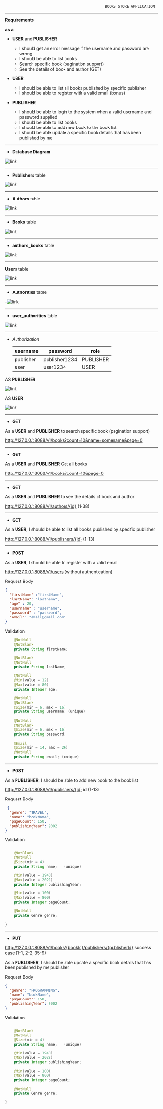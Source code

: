                                                   BOOKS STORE APPLICATION
---

**Requirements**

**as a**

- **USER** and  **PUBLISHER**
 
   - I should get an error message if the username and password are wrong
    - I should be able to list books
   - Search specific book (pagination support)
  - See the details of book and author (GET)

- **USER**
   - I should be able to list all books published by specific publisher
   - I should be able to register with a valid email (bonus)

- **PUBLISHER**
   -  I should be able to login to the system when a valid username and password supplied
   - I should be able to list books
   - I should be able to add new book to the book list
   - I should be able update a specific book details that has been published by me
---


- **Database Diagram**

![link](https://lh3.googleusercontent.com/CRoxB6-np0HNBkc5x2J__2whK4ZCeZIqj4FIVC5cGe-M14lD-Qj39icXUbMrbyOFoYHWHTf9gIKF4Lw3BT5wQny7ViJ8qy6Y15LAHx2GG0gGwuE2_np0tInVdX9GoTL2TjTszVBaZigEzgSrA3CF93lCbdIkYEbuCxPbCIV0Gn5PL0oNuKB8FFHmbcNOfarqIfI84nanDhXzCuN5fsPZVA3Nqb_TZObPK2NPbFsCuReSefuKfGbXtvVkREEC4Zc7a51xucrqPAF06xOaaV23pkNbiLvK0xXBRt7pDMf7HBBCg3QTrKSnFupnB4FtxuV5DnAxBcUAhn4iY_Sgjp7VF5YQbPt43WmKghA4-DOV8NXJyYzO0Q6onPXIjtzG7DrXWtPC686q2Q6ynbxfVTvoJVVpMv7R_bHE8Az1hH_eWanp1fQNuIo7w3k1ww_2j70BV5TKaaBhsM4NRoKw356La0gB1EhE9P1WV25bsofh1ii7NnJ-hKRpm2YP936ln7-CQrmsw5cecRo3EMTLbqiH4pGPsK4UAN5tau02_uzW3KghI-G9NwU6__-fyp2_QCk0MpFhq58F8s4_Aqlip9p7S6edMmt0ub0dgrxhS7cT4R_KIeYmjLLcZRd7dpjJtzQTboyNQLQnQdVWETFpBoR1F33OYS9U1fdLqQ3nIDXuSpRPZUL4eIC72YLDdwpV47IBxKRVoyo-loRwH1JRZ_bx6hjmyv5YFWqPCUW72-flsos3klf-6rCVkoSNqjA=w1353-h943-no?authuser=0)

---

- **Publishers** table


![link](https://lh3.googleusercontent.com/A0K5BWV3zgvKMGbV1Tpq1-xrAoaJDtaesZZZgh1ZzEw8uw1uWxyJofPgfnuA7Gd_VVItWJs1OUgXeY_yw45m_l6zIxsTG8sS1JL1roqM-1Z59s4Bngqt0b31laKsQVleiOnoFv3ljs23gDS3uy0SBn2ALPzzYcF-YsBzNHKGo651yUEDR7whp1psYzzcwxeNLHQClc3uooAyGW2esbqXorDQF7Av_70WqRznOaJ4Kv7t-og48koCTI2d7drcSpohndZRSrmswIxm6m2TJGVrthqMVv0N52HOeGTqrINTfi1BZCfwLh1mf46ap1_Tr7jDYbKxDXLd_jGR6mMLEtBfz3Md9H8t1ZtPK3Sma5FhGh1YfIYNlI_edLgs3YdPPWyYV_uQqF0XE8sBWC1L0S26RcYrSy6fTiViCgSYfHNxlV-g8mFKhGXbJiJGHYR8ul4uGiyMl1NAuTIAEjj9kmCdfopX0UsqwIapZXmF7v8nowd1YkTv1bZdRUSND0zFD5umPX-gwRgUjh83PkcqdPO0eo4K40n0cU3boYXQO5ZlJw0nAU-7q-DxQasoWAHf3G7LPekvvEHp7SNm853Ptnp7_y1yydd542GycT_vYqBYwv-Mu6-2yJL_7MitZf8ho29MGOtjwTz8-hA96PwntJk8OKmXh6uo3XONYRBXP9GihSfMEjVFspRblTtiH8sBhHlt7orhpg0hlXywNoqKQV1elab23fwXVD-xqfHuLEPL-CSWLkLe9EVncwMLWjI=w733-h545-no?authuser=0)


---

- **Authors** table


![link](https://lh3.googleusercontent.com/5oEKUwH3c6VMyoAhI2no8vEJ52fPz_d3b3tLanucVc_ODIo-1Q2cf_cwGbB2WoFMaCg75LO8t98YDnziPaXgiBjtagjdQaY2KVVJIW5dZUzQS0DrxiaMPf72RgYI07sMA6jLVzBFNVpSRTEF4lq2TA-TBmhS7V3hSK1vB1MxTlH0gNzt8WxRp51YseY-Evglp9LkfETIlz6vn4xReCuxMMa_RV-n48tGXy6fgW5pghvDVZoMdJrIWz-aaZZeBcikJb-iAuPK_7QdkhnuGlS6-8RgsrimGA_myWlToSoYDmdJYw5a4DdgIhAp3ots6afJhumbz0Qdlty6cAnJcD4vDJE4164wVo34Prgw9xRRWdtK_Ku5VVZ6zxEURkvL4THdNKsUxm8El4sUH9bUmbryELgaSkOc2tf3PPzNT9-02OqrYefh4fFjgkCtOqgnWfvb5ww2KRmvBQ7RxrYbhuUszO_wcVCh4yPTktKx-GFb6K9XQ_TUUPU3GgqgPACYjjUwMHBwyO6qLSbWrk0xCAloAI-zuGL3b2EhyROtQJ1yOfr84Fi36n__dftoC2g7g0aU5SYaYCLXwOVshrp_f4uLOIj4PZFVRdm1ckIB4DXLxcW6zhLbyscHrday7UbX4Tm_1GdoMOXLXRmsfiy2MvLfNSH6DeVEbM1wGcajl3-fQkzczp0Rg7tGB_QIv3XxdC16GKcJv5aDebRGe51UmNw47PJDR_xEO2eOKYLm8IO6uy4HfTsFwi1LXpOfiic=w604-h943-no?authuser=0)


---

- **Books** table

![link](https://lh3.googleusercontent.com/Dt9Ib5jDmAuI3c-rHU_BZ9VmNDrNRQiq-5Cky7lb9Th956fTy_59skfHjc6dh9eFMFucCuLie4QfrOxk1EVKOm7lYr85gfrBE64EAFG_KMpI9qZ4eCQsLhWUnpNe2F-3QXQrvT_lLGxPSGXe_syAnRn-F642BiFCmy5ajpLja7qu7-X5G8f3kDc7qkw8ZPChb74LReY_EzAZme9TaEU6fYUbIvioYzogopDQtspNLcIOoKGYOOlM9eG9MtNblhAccVa40ytR0E_SXhsksFg-y9usYFC1e99bUs2pqDPAPyVw8ltDwkkYm3l4CM4STzuN59muHlXrfbb0BUU9bk5QdUUrYqzVA6YU6fhRabofuNtLnGRBLDYH9TcGT-FpCt0j2IAgInOqwaF8ePZRy0NT5OmolRArhWIoox2sDLjVYrR5n5hEtHbepZuZyvI5dR-GeDHW_hl2udyMXcRP-vgdWvwtYyRLZ7_oSy35To1lwyxpZCpu_UiMT1IW6Ry4Th1OUzKeDkBrE2oWjBFGhvc4Gnu0t2eiLukvX4wtKvPKiznWLE0ITW1-mojSyESr1n3PtmIdnRV1u8CV3L28OqGT7897HZ1KHMj7I5TetjN58rdVWq6Zjvn76tc1Zdu8IH8Jj6cYWjIqWsjItJHBlAQplzeWeATaMqDb-QbimCmClzHcmbAU5frYS-JlcnvxhL5By9dQbdhHYLjz8WXOte5NoaGFCaIGI8NVk4fYnvYVyrxzv5P4hUyixpOk-p8=w763-h943-no?authuser=0)

---


- **authors_books** table

![link](https://lh3.googleusercontent.com/MJngtWq_6upr_E2KX4Tafs8EhphMYV5GxxPGbn3BMJf8CLJW11AHrPQZkDT1ia7ihUREQK5y6Hz-vlF1kNCWyT6x2u9i_F9cVSYd51NS1LJNViKA7J5Muf5AQI7NgUXCRTagm_m3g8rGE-bBn0b0nPCb60HyO1vr4_pJfVHL1z0cJZLaBvXPHKWIbAnZeF3mKRQZ8m6_2hae2QxVT7gqtN1LqNAPtYi_7WHc2EfUdQWVYNS0V_WeGNSvIaEhniG7Ce_P3DBfNCzp_V74tiRo2CYlNBoeFn49ApekUi4BoV6yWWzW7o8SAemFq_cuq_bQfE_SIgRFUknfUJSISWgr-X-DIeNDVXvsQFG8q8OvjTBES6ol_JU0k2rVYpM6edLOUq5ksDCOP20kiUJDU_Jf_MnZ3S6cYbrWGmIr_KkYzjTHUXigwAa_Eon6NVrVecGKweOS-qiKr7W5uxFrxSkrQapTz-KEgvD6QZLgViV7OpCRKbz-9e1GWzh-xlNKZrpddF3Wf6UXIZacA5Wmhp-Hhj94J1B1obcqunGdhEvCih1K9bVL6NHTJ1APkX4i7Y2ULYWwIhJNbXVc-p2gDcUVyrwcbIepbCeWWcZp3tvgolAdJEGGKB2LwuuxgovO1Wgsu3SptjlndDp2kyqlc72zpk3rra5-eoPfEIybtyuJgoNaE3QASCYjoJWJe_426qAoUjKdZDQ1XfxNJNuoB0SGHglG6FqXEkrj-IpUvlQ964GJfnZ9EZPpkli6Ur0=w333-h943-no?authuser=0)

---

**Users** table


![link](https://lh3.googleusercontent.com/UAt6QZv34glpWqO8RzQ_wQcnDjuTHn5PgXJDgLcNgTml11nf32_-VBemB0eSZdVPyhCkAzaP2DkiGP-UeaUf0_oexCqB4Iso6L9sprEHV7QIsircEAAdbRuVThGaeM_EynWtfBd0QKlQYNub6uCRdYjcAkXF7N-IfwabwZ6JA16uHoqQ_dPPaNBrpnNxCAD1Y9Lk7nQ73b_P4cHTYgTZrRX2hC3jCIaWrfYw3RQyRzoX5NVSGyR_7xBgPsGDis2uXZ3rRz1XX5IoatRllfH5nKsHiycc_z2ZGC88Qs1w7WSmC6Id4x3W_I7k_KfjyW1D0R75BfwrnQHKLQ2CdXGx8lxxBA4bgwB1a4LH2vo60BmzJuycKcp2hbntv3VWU9em5ME5ehpHNb8Do5I2evvnzsy9CbgIdq6fmQ7Pi0SKYi1jbM9CHwT2L61eJMxPeDg9Q3OpEPHy54l_FXZy4GRTo_zO5StEodFHztVNMjpLhV4nExHpkv0ooBuLLpo_L0KuB4fUK5gBWfRjQRp8fmfhTQMQsmuIDmpc5QnJeDd2uysqKj_wHsI8RKbh8NTyZSnK7ZT6w84PtOPbKHmwHGrheZ85J-3srfHoXuGbeSKAHlGzC6WuyTPrUMTKQM8AQtGjZEJFzpHcEbW4B0VU70pbJ5yZiupOUVab-SIXXWzIgrz7QrwHKtV_a7J6kieFd6j19WbWlfGDjDQTfjo8nCmaPEtaDR30mCBvOwSoFdwf-wTfD7XG4_WnkmEZhZs=w1123-h169-no?authuser=0)


--- - -


- **Authorities** table

-![link](https://lh3.googleusercontent.com/Ebe_pUEspdvlPhDyz7R7vMvUQMEmNXPb0t-uBSoSqYobt18b1u5DpIwghpQOZeSJsMRVMUC29qZ4uL47dVKn2FgrJHlm0wubmLP4EF57-V978BzjHUUCRHSND8nxlfmSB2X1F3naKC3tKQMRO74zJl3O0aFtv0FP7Hrm7Acw7sEl7m-FVm4LJ45oZrZAZ0BbVgW1vJP1AVR1_leefQ85FANTrUG_F44DsCpqWa-DpjbQtz_GCRowHT24VjtFcPrStlsJZ38D5JIl4L6DWrJi24jAaSncsWtLG13EWqDeeU3eHdaiwDTicMsgvEpe4qFL9BzyIMpiNzraKL10Imu7KBAdDEL4AeQ5Gq9cnDk0vo9QcZOkMkbiBPKVaWqshoNAXRYWuIktYsmqhdV--ZP_A-TqBJyFOEaHDso2w3S54q_NLy2Hw1IjgeX_4EX01hDrclS7zwr1DjWbGv3qNx5FgMcUDRx8BW6Lttl-033vIfWqixoNcbcS1JB265rQXx2ImOiROKxp6CRlw3SshI73L1CMfzTNvOi9Js-IZMKM5RymzCCO6HaGirukltHsGg5Q99kXQ-snj7eKIxeAnpnd_4CTzO-kfWGtwkURvTtniY21msyx-ief7r5vb6hx9gJXTQQ5zysGI9XgVU846W9rHm0ED7sWi4XT7mlmQZH6Dly2RoBg59gOiFLj17FfmQSVNswuzGgmNp3Z0tHVZfQ75RJYpQJ0IBgIsGvqjJoKtCFiJK0SApq2zz62D3Y=w318-h156-no?authuser=0)

---

- **user_authorities** table

![link](https://lh3.googleusercontent.com/9qZsbWjNqV6AK9RlSfCma74QXhWuIuo_RP_chhX0fczjJwHsM52IbO3Fcb9iA708hXniFwqh_Bq9OUZ8FLtvmCUVz1KaJlm7TMiw5PkTMMcPXdYPGYxr6yNjWpuUAK07f7M3eChk39r_5Sm2rlmLxYz4PcHfZ89GeHpOdVzpKu0L5Glr6zIuG4o4xlX1uFirBU2u6p4Wr2c6cTbXbX8xuENGs4nGs9p1GoVWa8JWe2BjO_iiYey6H2oPh5Ovt3AM7Gk6X5q2FjjnLCRoBv4VcL4M4GeirFj_QvugfaKAK4_uMjBlc_gKFJWeIw7tLpakP9QOfIRVcfIPVnOAlkqggpDZhMO4QNr5MK8wW9Pvv7tK5Rls3LcQNV9qb7XIdCJ1C0fC77_fgrJ32ayu321Qy2XgNXi56LeSguqp8mcuJvUp3zDb1mWOlkXhIEbeZWD7jseOw7LJHFs3ZniKzx2Fw70PYIulFAHFQwSNfLWd4Q1b97kVyft3KT-iPZN-bmrvhgYZY_9rdXGOcEJXPDakYiXnvDc4gfAZAlv5UhUmQOdz5W0B2cTb426aotcQ09_sFhtqCci2ZiffmNe4Ce4jB_ijaxk0HstVu1o8p908zhLcUr-i7ZF6yeHF-enTElXcTArZuZnWdUjuuvDrJCiYWnpfUQCaoho2uKkcvq3FZ00CWHizr5-9I_PjlSH8xbLkUmfs2jGbLrCSSRYqB1_okZF-DDzadz8PY2MvMVaqysG48HaH-iVHaox5yLQ=w407-h158-no?authuser=0)

 
---


- *Authorization*

  **username**| **password**| **role**
      --- | --- | --- |
  publisher| publisher1234| PUBLISHER
  user| user1234|      USER

AS **PUBLISHER**

![link](https://lh3.googleusercontent.com/qsbetCxUafRFmkNyhi0qWJ6c82-9ZdmI8cZ7YWTEF7N5g7Yf8knE0Q2k7c3eRr1XmzB1DGQD4_0Ex1AHrSc8Z6q55elPnqTeWp32nUgSgcMZKxS_H7F7YiFRSPUbtJhovdlugEiPe7236cdxWbU61gDrU36K3GThzzPi82JSvpKUrHyHSykmJulPZ8uGjQ4kt32twZ9XryaLFM2hyaWJX1WOopbkUFoBrgc_nESqe9cqA5dShAgVOaER7Igg1kVjJc5bQYRI7T8OaXlak_BJ32OwUJq7d-5RynyWOuJzTPuQr9lpp80VXexSGom_eFpi5k_uTrQ6EVl567Qu7jH9n30iWpzgBtI2hqjqDcu_ej7Wskf-0TaZeyHc9YDHXrdFp7tZkXZOS6StlhauE-uhg-LbeDV3rTKMHEB4hqtUt8kX2luySlbxvOdY23wyv7JFiPbOHlCb8D0v2Zzt6Q3HTZ06ulOUrP8_PiWm-eLSwfjbsQTXtDDJmibTo1TypyEWAalCpfxH4OAE42KujYaRij2lgVDGWvjcUy_vN17nfwjFlTAH-YPAeW4FEJSQZ8UNQY6gUjNAXrmpabRqR3he5OM4CS61TrSQFAnK4whN2ju9epJi-veruHUk6Nl4ta9Yl510uwx7ThsDeiZ4TaeSgEt-7lz8XTYvMTkANS7tQ-f13tyQzaiJb_FpfPzhgXXECDPatQB0b77bL-KEW7kEzzuxWMQeD2y0uRqYXid-j01FBG51V_4E5tgKVPA=w1882-h845-no?authuser=0)

AS **USER**

![link](https://lh3.googleusercontent.com/BGjhLKwln9a28MuYO2ThBfSBDlfrSIzgt0MSTyk2ktPZrxxnSP2o49ZXlHrfblkAWy7ek1RLtaF-1UPAQlmz0QN0WeZIb31eQPrm4PRHKbRudYOqw3DnrQ7_gmIVFooM1oMZEtFVHjZ_WfbHG6NNuKzXgVCJs7O76DiiTQqbd4Sb1HLceknqQ-gckgOqhwdG5XZn404A3-vvYiIymXl2KESuHTYB-W_fCKZwlQ5wJjaKkFyeZv-daYq7QT4p-0za7AxT9N8qQ2ahzpWbJaD-qCJUicOslLkiVrhv_ZO86p94iqv2qCgfNuSunCo-lv75HVPnTj9K1D_XHRak3aXgWHEF7xR2telCnNEzgieDd_vnO3AELN7Y4jA74To-uewj8O0kAXt4uQOvocWhQXntnU5lwn_IlX5NJ8D9Rax74Z5YuPOQlVw82sCmTJYMMftn7N5zrDODoKkIK-HZ3UHKC8lZtKlTZSMEw7PZOBwSYrDaDTh0iluC0gwNeQUXePe6vD_z_TW-6_XNfkELFOU-dy9KIFU_C5R3oVWfw_VRW_q9wEp6sWcn21c3H0_m7LpjNFg4sP1Ktxqutuhiejb8vZHFuZNOfsIoJysV1lIzfn_J40x2XhGBT2xMw87yn2nwT4iMgF4vjuqWpBV6mLHKq1bICYv-XpJ-1RM58scU7V9H0DYDjCJrBWsLmlF8xnzGOkjYJwl28q_UVEwH4kxDsuicy26gVXE1FDXlTqK6nODgDKe7mqAqSqAd22Q=w1876-h867-no?authuser=0)

---

- **GET**

As a **USER** and **PUBLISHER** to search specific book (pagination support)

http://127.0.0.1:8088/v1/books?count=10&name=somename&page=0

-- -

- **GET**

As a **USER** and **PUBLISHER**  Get all books

http://127.0.0.1:8088/v1/books?count=10&page=0

----
- **GET**

As a **USER** and **PUBLISHER**  to see the details of book and author

http://127.0.0.1:8088/v1/authors/{id} (1-38)

- ----
- **GET**

As a **USER**, I should be able to list all books published by specific publisher

http://127.0.0.1:8088/v1/publishers/{id}  (1-13)

----
- **POST**

As a **USER**, I should be able to register with a valid email


http://127.0.0.1:8088/v1/users (without authentication)


Request  Body
```json
{
  "firstName" :"firstName",
  "lastName": "lastname",
  "age" : 20,
  "username" : "username",
  "password" : "password",
  "email": "email@gmail.com"
}
```

Validation

```java
    @NotNull
    @NotBlank
    private String firstName;

    @NotBlank
    @NotNull
    private String lastName;

    @NotNull
    @Min(value = 12)
    @Max(value = 80)
    private Integer age;

    @NotNull
    @NotBlank
    @Size(min = 6, max = 16)
    private String username; (unique)
    
    @NotNull
    @NotBlank
    @Size(min = 6, max = 16)
    private String password;
    
    @Email
    @Size(min = 14, max = 26)
    @NotNull
    private String email; (unique)
```
------

- **POST**

As a **PUBLISHER**, I should be able to add new book to the book list

http://127.0.0.1:8088/v1/publishers/{id}  id (1-13)

Request Body
```json
 {
  "genre": "TRAVEL",                                                
  "name": "bookName",  
  "pageCount": 150,
  "publishingYear": 2002
}

```
Validation
```java

    @NotBlank
    @NotNull
    @Size(min = 4)
    private String name;   (unique)

    @Min(value = 1940)
    @Max(value = 2022)
    private Integer publishingYear;

    @Min(value = 100)
    @Max(value = 800)
    private Integer pageCount;

    @NotNull
    private Genre genre;

}
```
-----

- **PUT**


http://127.0.0.1:8088/v1/books/{bookId}/publishers/{publisherId}            success case  (1-1, 2-2, 35-9)

As a **PUBLISHER**, I should be able update a specific book details that has been published by me publisher

Request Body
```json
{
  "genre": "PROGRAMMING",                                          
  "name": "bookName",
  "pageCount": 150,   
  "publishingYear": 2002
}       

```
Validation
```java

    @NotBlank
    @NotNull
    @Size(min = 4)
    private String name;   (unique)

    @Min(value = 1940)
    @Max(value = 2022)
    private Integer publishingYear;

    @Min(value = 100)
    @Max(value = 800)
    private Integer pageCount;

    @NotNull
    private Genre genre;

}
```
